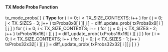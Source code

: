 #### TX Mode Probs Function

<div class="syntax">
tx_mode_probs( ) {                                                    <b>Type</b>
    for ( i = 0; i < TX_SIZE_CONTEXTS; i++ )
        for ( j = 0; j < TX_SIZES - 3; j++ )
            txProbs8x8[ i ][ j ] = diff_update_prob( txProbs8x8[ i ][ j ] )
    for ( i = 0; i < TX_SIZE_CONTEXTS; i++ )
        for ( j = 0; j < TX_SIZES - 2; j++ )
            txProbs16x16[ i ][ j ] = diff_update_prob( txProbs16x16[ i ][ j ] )
    for ( i = 0; i < TX_SIZE_CONTEXTS; i++ )
        for ( j = 0; j < TX_SIZES - 1; j++ )
            txProbs32x32[ i ][ j ] = diff_update_prob( txProbs32x32[ i ][ j ] )
}

</div>
